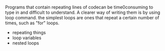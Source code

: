 Programs that contain repeating lines of codecan be time0consuming to type in and difficult to understand. A clearer way of writing them is by using loop command. the simplest loops are ones that repeat a certain number of times, such as "for" loops.

- repeating things
- loop variables
- nested loops
